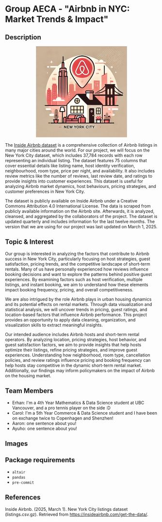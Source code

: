 # Group AECA - "Airbnb in NYC: Market Trends & Impact"

## Description
<p align="center">
    <img src="images/intro.png" width="300px">
</p>

The [Inside Airbnb dataset](https://insideairbnb.com/get-the-data/) is a comprehensive collection of Airbnb listings in many major cities around the world. For our project, we will focus on the New York City dataset, which includes 37,784 records with each row representing an individual listing. The dataset features 75 columns that cover essential details like listing name, host identity verification, neighbourhood, room type, price per night, and availability. It also includes review metrics like the number of reviews, last review date, and ratings to provide insights into customer experiences. This dataset is useful for analyzing Airbnb market dynamics, host behaviours, pricing strategies, and customer preferences in New York City. 

The dataset is publicly available on Inside Airbnb under a Creative Commons Attribution 4.0 International License. The data is scraped from publicly available information on the Airbnb site. Afterwards, it is analyzed, cleansed, and aggregated by the collaborators of the project. The dataset is updated quarterly and includes information for the last twelve months. The version that we are using for our project was last updated on March 1, 2025. 


## Topic & Interest

Our group is interested in analyzing the factors that contribute to Airbnb success in New York City, particularly focusing on host strategies, guest satisfaction, pricing trends, and the competitive landscape of short-term rentals. Many of us have personally experienced how reviews influence booking decisions and want to explore the patterns behind positive guest experiences. By examining factors such as host verification, multiple listings, and instant booking, we aim to understand how these elements impact booking frequency, pricing, and overall competitiveness.

We are also intrigued by the role Airbnb plays in urban housing dynamics and its potential effects on rental markets. Through data visualization and statistical analysis, we will uncover trends in pricing, guest ratings, and location-based factors that influence Airbnb performance. This project provides an opportunity to apply data cleaning, organization, and visualization skills to extract meaningful insights.

Our intended audience includes Airbnb hosts and short-term rental operators. By analyzing location, pricing strategies, host behavior, and guest satisfaction factors, we aim to provide insights that help hosts optimize their listings, refine pricing strategies, and improve guest experiences. Understanding how neighborhood, room type, cancellation policies, and review ratings influence pricing and booking frequency can help hosts stay competitive in the dynamic short-term rental market. Additionally, our findings may inform policymakers on the impact of Airbnb on the housing market.

## Team Members

- Erhan: I'm a 4th Year Mathematics & Data Science student at UBC Vancouver, and a pro tennis player on the side :D
- Carol: I'm a 5th Year Commerce & Data Science student and I have been on exchange twice to Copenhagen and Shenzhen!
- Aaron: one sentence about you!
- Ayuho: one sentence about you!

## Images

<!---
{You should use this area to add a screenshot of an interesting view, and eventually, of your dashboard}


<img src ="images/test.jpg" width="300px">
-->

## Package requirements

- `altair`
- `pandas`
- `pre-commit`

## References

Inside Airbnb. (2025, March 1). New York City listings dataset (listings.csv.gz). Retrieved from https://insideairbnb.com/get-the-data/.



